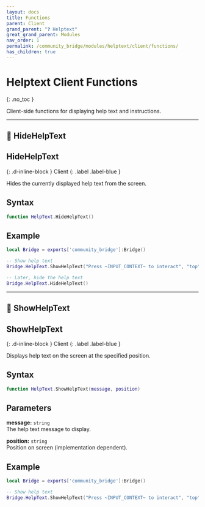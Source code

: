 ```yaml
---
layout: docs
title: Functions
parent: Client
grand_parent: "❓ Helptext"
great_grand_parent: Modules
nav_order: 1
permalink: /community_bridge/modules/helptext/client/functions/
has_children: true
---
```


# Helptext Client Functions
{: .no_toc }

Client-side functions for displaying help text and instructions.

---

## 🔹 HideHelpText

## HideHelpText
{: .d-inline-block }
Client
{: .label .label-blue }

Hides the currently displayed help text from the screen.

## Syntax

```lua
function HelpText.HideHelpText()
```

## Example

```lua
local Bridge = exports['community_bridge']:Bridge()

-- Show help text
Bridge.HelpText.ShowHelpText("Press ~INPUT_CONTEXT~ to interact", "top")

-- Later, hide the help text
Bridge.HelpText.HideHelpText()
```

---

## 🔹 ShowHelpText

## ShowHelpText
{: .d-inline-block }
Client
{: .label .label-blue }

Displays help text on the screen at the specified position.

## Syntax

```lua
function HelpText.ShowHelpText(message, position)
```

## Parameters

**message:** `string`  
The help text message to display.

**position:** `string`  
Position on screen (implementation dependent).

## Example

```lua
local Bridge = exports['community_bridge']:Bridge()

-- Show help text
Bridge.HelpText.ShowHelpText("Press ~INPUT_CONTEXT~ to interact", "top")
```